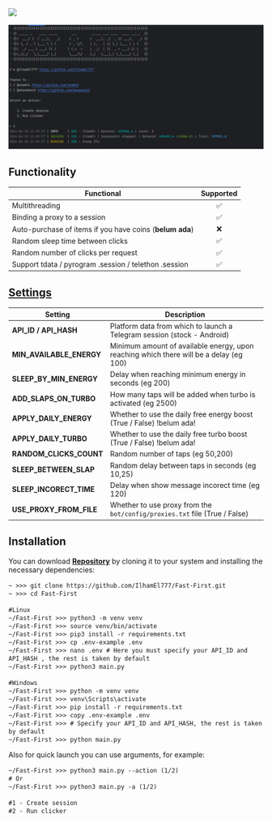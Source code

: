 [<img src="https://img.shields.io/badge/Telegram-%40Me-orange">](https://t.me/ilham_el)


![img1](.github/images/demo.png)

## Functionality
| Functional                                            | Supported |
|-------------------------------------------------------|:---------:|
| Multithreading                                        |     ✅     |
| Binding a proxy to a session                          |     ✅     |
| Auto-purchase of items if you have coins (**belum ada**)  |     ❌     |
| Random sleep time between clicks                      |     ✅     |
| Random number of clicks per request                   |     ✅     |
| Support tdata / pyrogram .session / telethon .session |     ✅     |

## [Settings](https://github.com/IlhamEl777/Fast-First/blob/main/.env-example)
| Setting                | Description                                                                            |
|--------------------------|----------------------------------------------------------------------------------------|
| **API_ID / API_HASH**    | Platform data from which to launch a Telegram session (stock - Android)                |
| **MIN_AVAILABLE_ENERGY** | Minimum amount of available energy, upon reaching which there will be a delay (eg 100) |
| **SLEEP_BY_MIN_ENERGY**  | Delay when reaching minimum energy in seconds (eg 200)                                 |
| **ADD_SLAPS_ON_TURBO**   | How many taps will be added when turbo is activated (eg 2500)                          |
| **APPLY_DAILY_ENERGY**   | Whether to use the daily free energy boost (True / False) !belum ada!                  |
| **APPLY_DAILY_TURBO**    | Whether to use the daily free turbo boost (True / False)  !belum ada!                  |
| **RANDOM_CLICKS_COUNT**  | Random number of taps (eg 50,200)                                                      |
| **SLEEP_BETWEEN_SLAP**   | Random delay between taps in seconds (eg 10,25)                                        |
| **SLEEP_INCORECT_TIME**   | Delay when show message incorect time  (eg 120)                                        |
| **USE_PROXY_FROM_FILE**  | Whether to use proxy from the `bot/config/proxies.txt` file (True / False)             |

## Installation
You can download [**Repository**](https://github.com/IlhamEl777/Fast-First) by cloning it to your system and installing the necessary dependencies:
```shell
~ >>> git clone https://github.com/IlhamEl777/Fast-First.git
~ >>> cd Fast-First

#Linux
~/Fast-First >>> python3 -m venv venv
~/Fast-First >>> source venv/bin/activate
~/Fast-First >>> pip3 install -r requirements.txt
~/Fast-First >>> cp .env-example .env
~/Fast-First >>> nano .env # Here you must specify your API_ID and API_HASH , the rest is taken by default
~/Fast-First >>> python3 main.py

#Windows
~/Fast-First >>> python -m venv venv
~/Fast-First >>> venv\Scripts\activate
~/Fast-First >>> pip install -r requirements.txt
~/Fast-First >>> copy .env-example .env
~/Fast-First >>> # Specify your API_ID and API_HASH, the rest is taken by default
~/Fast-First >>> python main.py
```

Also for quick launch you can use arguments, for example:
```shell
~/Fast-First >>> python3 main.py --action (1/2)
# Or
~/Fast-First >>> python3 main.py -a (1/2)

#1 - Create session
#2 - Run clicker
```
